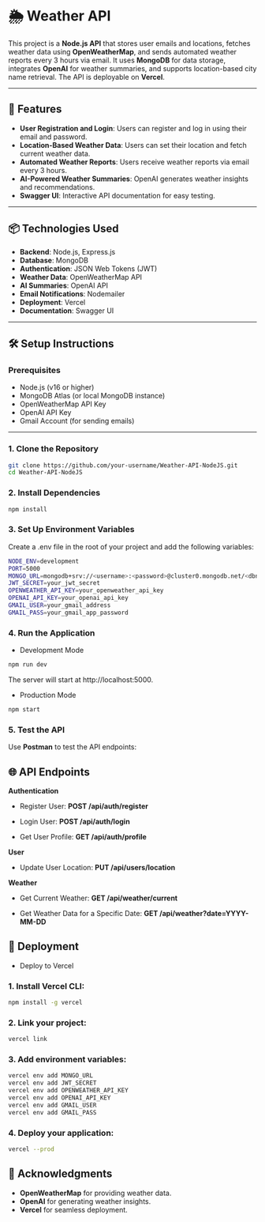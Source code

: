# 🌦️ Weather API

This project is a **Node.js API** that stores user emails and locations, fetches weather data using **OpenWeatherMap**, and sends automated weather reports every 3 hours via email. It uses **MongoDB** for data storage, integrates **OpenAI** for weather summaries, and supports location-based city name retrieval. The API is deployable on **Vercel**.

---

## 🚀 Features

- **User Registration and Login**: Users can register and log in using their email and password.
- **Location-Based Weather Data**: Users can set their location and fetch current weather data.
- **Automated Weather Reports**: Users receive weather reports via email every 3 hours.
- **AI-Powered Weather Summaries**: OpenAI generates weather insights and recommendations.
- **Swagger UI**: Interactive API documentation for easy testing.

---

## 📦 Technologies Used

- **Backend**: Node.js, Express.js
- **Database**: MongoDB
- **Authentication**: JSON Web Tokens (JWT)
- **Weather Data**: OpenWeatherMap API
- **AI Summaries**: OpenAI API
- **Email Notifications**: Nodemailer
- **Deployment**: Vercel
- **Documentation**: Swagger UI

---

## 🛠️ Setup Instructions

### Prerequisites

- Node.js (v16 or higher)
- MongoDB Atlas (or local MongoDB instance)
- OpenWeatherMap API Key
- OpenAI API Key
- Gmail Account (for sending emails)

---

### 1. Clone the Repository

```bash
git clone https://github.com/your-username/Weather-API-NodeJS.git
cd Weather-API-NodeJS
```

### 2. Install Dependencies

```bash
npm install
```

### 3. Set Up Environment Variables

Create a .env file in the root of your project and add the following variables:

```bash
NODE_ENV=development
PORT=5000
MONGO_URL=mongodb+srv://<username>:<password>@cluster0.mongodb.net/<dbname>?retryWrites=true&w=majority
JWT_SECRET=your_jwt_secret
OPENWEATHER_API_KEY=your_openweather_api_key
OPENAI_API_KEY=your_openai_api_key
GMAIL_USER=your_gmail_address
GMAIL_PASS=your_gmail_app_password
```

### 4. Run the Application

- Development Mode

```bash
npm run dev
```

The server will start at http://localhost:5000.

- Production Mode

```bash
npm start
```

### 5. Test the API

Use **Postman** to test the API endpoints:

## 🌐 API Endpoints

**Authentication**
- Register User: **POST /api/auth/register**

- Login User: **POST /api/auth/login**

- Get User Profile: **GET /api/auth/profile**

**User**
- Update User Location: **PUT /api/users/location**

**Weather**
- Get Current Weather: **GET /api/weather/current**

- Get Weather Data for a Specific Date: **GET /api/weather?date=YYYY-MM-DD**

## 🚀 Deployment

- Deploy to Vercel

### 1. Install Vercel CLI:

```bash
npm install -g vercel
```

### 2. Link your project:

```bash
vercel link
```

### 3. Add environment variables:

```bash
vercel env add MONGO_URL
vercel env add JWT_SECRET
vercel env add OPENWEATHER_API_KEY
vercel env add OPENAI_API_KEY
vercel env add GMAIL_USER
vercel env add GMAIL_PASS
```

### 4. Deploy your application:

```bash
vercel --prod
```

## 🙏 Acknowledgments

- **OpenWeatherMap** for providing weather data.
- **OpenAI** for generating weather insights.
- **Vercel** for seamless deployment.
